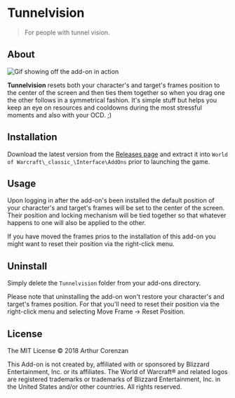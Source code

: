 # Tunnelvision

> For people with tunnel vision.

## About

![Gif showing off the add-on in action](https://i.imgur.com/WHc1hCv.gif)

**Tunnelvision** resets both your character's and target's frames position to the center of the screen and then ties them together so when you drag one the other follows in a symmetrical fashion. It's simple stuff but helps you keep an eye on resources and cooldowns during the most stressful moments and also with your OCD. ;)

## Installation

Download the latest version from the [Releases page](https://github.com/haggen/wow/releases) and extract it into `World of Warcraft\_classic_\Interface\AddOns` prior to launching the game.

## Usage

Upon logging in after the add-on's been installed the default position of your character's and target's frames will be set to the center of the screen. Their position and locking mechanism will be tied together so that whatever happens to one will also be applied to the other.

If you have moved the frames prios to the installation of this add-on you might want to reset their position via the right-click menu.

## Uninstall

Simply delete the `Tunnelvision` folder from your add-ons directory.

Please note that uninstalling the add-on won't restore your character's and target's frames position. For that you'll need to reset their position via the right-click menu and selecting Move Frame → Reset Position.

## License

The MIT License © 2018 Arthur Corenzan

This Add-on is not created by, affiliated with or sponsored by Blizzard Entertainment, Inc. or its affiliates. The World of Warcraft® and related logos are registered trademarks or trademarks of Blizzard Entertainment, Inc. in the United States and/or other countries. All rights reserved.
